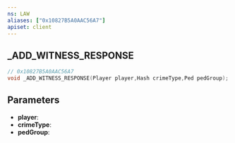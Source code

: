 ```yaml
---
ns: LAW
aliases: ["0x10827B5A0AAC56A7"]
apiset: client
---
```

## _ADD_WITNESS_RESPONSE

```c
// 0x10827B5A0AAC56A7
void _ADD_WITNESS_RESPONSE(Player player,Hash crimeType,Ped pedGroup);
```


## Parameters
* **player**:
* **crimeType**:
* **pedGroup**:
